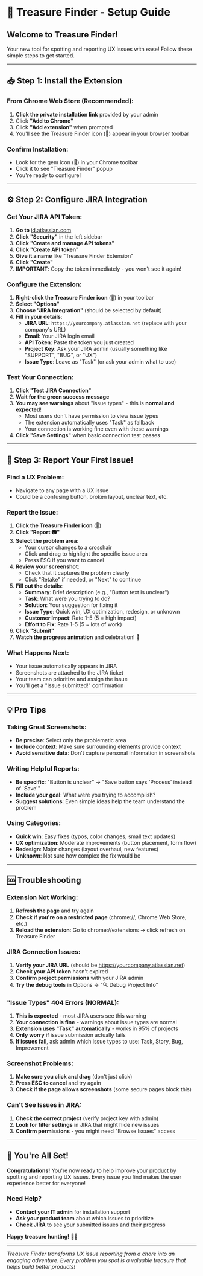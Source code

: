 # 💎 Treasure Finder - Setup Guide

## Welcome to Treasure Finder!
Your new tool for spotting and reporting UX issues with ease! Follow these simple steps to get started.

---

## 📥 Step 1: Install the Extension

### From Chrome Web Store (Recommended):
1. **Click the private installation link** provided by your admin
2. Click **"Add to Chrome"**
3. Click **"Add extension"** when prompted
4. You'll see the Treasure Finder icon (💎) appear in your browser toolbar

### Confirm Installation:
- Look for the gem icon (💎) in your Chrome toolbar
- Click it to see "Treasure Finder" popup
- You're ready to configure!

---

## ⚙️ Step 2: Configure JIRA Integration

### Get Your JIRA API Token:
1. **Go to** [id.atlassian.com](https://id.atlassian.com)
2. **Click "Security"** in the left sidebar
3. **Click "Create and manage API tokens"**
4. **Click "Create API token"**
5. **Give it a name** like "Treasure Finder Extension"
6. **Click "Create"**
7. **IMPORTANT**: Copy the token immediately - you won't see it again!

### Configure the Extension:
1. **Right-click the Treasure Finder icon** (💎) in your toolbar
2. **Select "Options"**
3. **Choose "JIRA Integration"** (should be selected by default)
4. **Fill in your details**:
   - **JIRA URL**: `https://yourcompany.atlassian.net` (replace with your company's URL)
   - **Email**: Your JIRA login email
   - **API Token**: Paste the token you just created
   - **Project Key**: Ask your JIRA admin (usually something like "SUPPORT", "BUG", or "UX")
   - **Issue Type**: Leave as "Task" (or ask your admin what to use)

### Test Your Connection:
1. **Click "Test JIRA Connection"**
2. **Wait for the green success message**
3. **You may see warnings** about "issue types" - this is **normal and expected**!
   - Most users don't have permission to view issue types
   - The extension automatically uses "Task" as fallback
   - Your connection is working fine even with these warnings
4. **Click "Save Settings"** when basic connection test passes

---

## 🎯 Step 3: Report Your First Issue!

### Find a UX Problem:
- Navigate to any page with a UX issue
- Could be a confusing button, broken layout, unclear text, etc.

### Report the Issue:
1. **Click the Treasure Finder icon** (💎)
2. **Click "Report 📷"**
3. **Select the problem area**:
   - Your cursor changes to a crosshair
   - Click and drag to highlight the specific issue area
   - Press ESC if you want to cancel
4. **Review your screenshot**:
   - Check that it captures the problem clearly
   - Click "Retake" if needed, or "Next" to continue
5. **Fill out the details**:
   - **Summary**: Brief description (e.g., "Button text is unclear")
   - **Task**: What were you trying to do?
   - **Solution**: Your suggestion for fixing it
   - **Issue Type**: Quick win, UX optimization, redesign, or unknown
   - **Customer Impact**: Rate 1-5 (5 = high impact)
   - **Effort to Fix**: Rate 1-5 (5 = lots of work)
6. **Click "Submit"**
7. **Watch the progress animation** and celebration! 🎉

### What Happens Next:
- Your issue automatically appears in JIRA
- Screenshots are attached to the JIRA ticket
- Your team can prioritize and assign the issue
- You'll get a "Issue submitted!" confirmation

---

## 💡 Pro Tips

### Taking Great Screenshots:
- **Be precise**: Select only the problematic area
- **Include context**: Make sure surrounding elements provide context
- **Avoid sensitive data**: Don't capture personal information in screenshots

### Writing Helpful Reports:
- **Be specific**: "Button is unclear" → "Save button says 'Process' instead of 'Save'"
- **Include your goal**: What were you trying to accomplish?
- **Suggest solutions**: Even simple ideas help the team understand the problem

### Using Categories:
- **Quick win**: Easy fixes (typos, color changes, small text updates)
- **UX optimization**: Moderate improvements (button placement, form flow)
- **Redesign**: Major changes (layout overhaul, new features)
- **Unknown**: Not sure how complex the fix would be

---

## 🆘 Troubleshooting

### Extension Not Working:
1. **Refresh the page** and try again
2. **Check if you're on a restricted page** (chrome://, Chrome Web Store, etc.)
3. **Reload the extension**: Go to chrome://extensions → click refresh on Treasure Finder

### JIRA Connection Issues:
1. **Verify your JIRA URL** (should be https://yourcompany.atlassian.net)
2. **Check your API token** hasn't expired
3. **Confirm project permissions** with your JIRA admin
4. **Try the debug tools** in Options → "🔍 Debug Project Info"

### "Issue Types" 404 Errors (NORMAL):
1. **This is expected** - most JIRA users see this warning
2. **Your connection is fine** - warnings about issue types are normal
3. **Extension uses "Task" automatically** - works in 95% of projects
4. **Only worry if** issue submission actually fails
5. **If issues fail**, ask admin which issue types to use: Task, Story, Bug, Improvement

### Screenshot Problems:
1. **Make sure you click and drag** (don't just click)
2. **Press ESC to cancel** and try again
3. **Check if the page allows screenshots** (some secure pages block this)

### Can't See Issues in JIRA:
1. **Check the correct project** (verify project key with admin)
2. **Look for filter settings** in JIRA that might hide new issues
3. **Confirm permissions** - you might need "Browse Issues" access

---

## 🎉 You're All Set!

**Congratulations!** You're now ready to help improve your product by spotting and reporting UX issues. Every issue you find makes the user experience better for everyone!

### Need Help?
- **Contact your IT admin** for installation support
- **Ask your product team** about which issues to prioritize
- **Check JIRA** to see your submitted issues and their progress

**Happy treasure hunting!** 💎✨

---

*Treasure Finder transforms UX issue reporting from a chore into an engaging adventure. Every problem you spot is a valuable treasure that helps build better products!*
